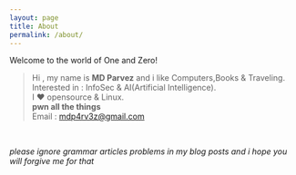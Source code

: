 ```yaml
---
layout: page
title: About
permalink: /about/
---
```


Welcome to the world of One and Zero!

> Hi , my name is <b>MD Parvez</b> and i like Computers,Books & Traveling.<br>
Interested in : InfoSec & AI(Artificial Intelligence).<br> I ♥ opensource & Linux.<br> <b>pwn all the things</b>  <br>
Email : mdp4rv3z@gmail.com
<br>

<i> please ignore grammar articles problems in my blog posts and i hope you will forgive me for that </i> 

